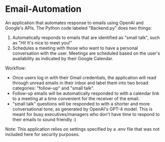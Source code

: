 # Email-Automation
An application that automates response to emails using OpenAI and Google's APIs. The Python code labeled "Backend.py" does two things:
1. Automatically responds to emails that are identified as "small talk", such as "Hi! It's nice to meet you!"
2. Schedules a meeting with those who want to have a personal conversation with the user. Meetings are scheduled based on the user's availability as indicated by their Google Calendar.
   
Workflow:
* Once users log in with their Gmail credentials, the application will read through unread emails in their inbox and label them into two broad categories: "follow-up" and "small talk".
* Follow-up emails will be automatically responded to with a calendar link to a meeting at a time convenient for the receiver of the email.
* "small talk" questions will be responded to with a shorter and more conversational tone, as generated by OpenAI's GPT-4 model. This is meant for busy executives/managers who don't have time to respond to their emails to sound friendly :)

Note: This application relies on settings specified by a .env file that was not included here for security purposes.
